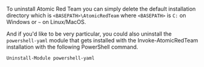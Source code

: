 To uninstall Atomic Red Team you can simply delete the default installation directory which is `<BASEPATH>\AtomicRedTeam` where `<BASEPATH>` is `C:` on Windows or `~` on Linux/MacOS.

And if you'd like to be very particular, you could also uninstall the `powershell-yaml` module that gets installed with the Invoke-AtomicRedTeam installation with the following PowerShell command.

```powershell
Uninstall-Module powershell-yaml
```